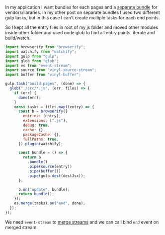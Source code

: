 <!--


---
 "Browserify : Multiple bundles with gulp"
excerpt: "Create multiple bundles using browserify and gulp"
date: 2016-02-10 00:00:01 IST
updated: 2016-02-10 00:00:01 IST
categories: javascript
tags: browserify
---

-->
<!DOCTYPE html>
<html>

<head>
  <title>basic-git-workflow</title>
  <meta charset="utf-8">
  <meta name="viewport" content="width=device-width, initial-scale=1.0">

  <link rel="stylesheet" href="./css/bootstrap.css">
  <link rel="stylesheet" href="./css/bootstrap.grid.css">
  <link rel="stylesheet" href="./css/bootstrap.min.css">
  <link rel="stylesheet" href="./css/bootstrap-reboot.min.css">
  <link rel="stylesheet" href="./css/bootstrap.css.map">
  <link rel="stylesheet" href="./css/blog-home.css">
  <link rel="stylesheet" href="./css/prism.css">
  <script async defer src="./css/prism.js"></script>
</head>

<body>

In my application I want bundles for each pages and a [separate bundle](/2016/02/browserify-separate-app-and-vendor-bundles.html) for vendors/libraries. In my other post on separate bundles I used two different gulp tasks, but in this case I can't create multiple tasks for each end points.

So I kept all the entry files in root of my js folder and moved other modules inside other folder and used node glob to find all entry points, iterate and build/watch.

```js
import browserify from "browserify";
import watchify from "watchify";
import gulp from "gulp";
import glob from "glob";
import es from "event-stream";
import source from "vinyl-source-stream";
import buffer from "vinyl-buffer";

gulp.task("build:pages", (done) => {
  glob("./src/*.js", (err, files) => {
    if (err) {
      done(err);
    }
    const tasks = files.map((entry) => {
      const b = browserify({
        entries: [entry],
        extensions: [".js"],
        debug: true,
        cache: {},
        packageCache: {},
        fullPaths: true,
      }).plugin(watchify);

      const bundle = () => {
        return b
          .bundle()
          .pipe(source(entry))
          .pipe(buffer())
          .pipe(gulp.dest(destJsx));
      };

      b.on("update", bundle);
      return bundle();
    });
    es.merge(tasks).on("end", done);
  });
});
```

We need `event-stream` to [merge streams](https://github.com/dominictarr/event-stream#merge-stream1streamn-or-merge-streamarray) and we can call bind `end` event on merged stream.
